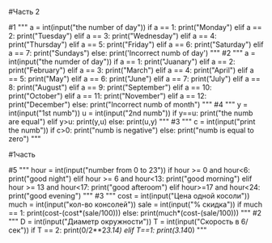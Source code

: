 #Чаcть 2

#1
"""
a = int(input("the number of day"))
if a == 1:
    print("Monday")
elif a == 2:
    print("Tuesday")
elif a == 3:
    print("Wednesday")
elif a == 4:
    print("Thursday")
elif a == 5:
    print("Friday")
elif a == 6:
    print("Saturday")
elif a == 7:
    print("Sundays")
else:
    print('Incorrect numb of day')
"""
#2
"""
a = int(input("the numder of day"))
if a == 1:
    print("Juanary")
elif a == 2:
    print("February")
elif a == 3:
    print("March")
elif a == 4:
    print("April")
elif a == 5:
    print("May")
elif a == 6:
    print("June")
elif a == 7:
    print("July")
elif a == 8:
    print("August")
elif a == 9:
    print("September")
elif a == 10:
    print("October")
elif a == 11:
    print("November")
elif a == 12:
    print("December")
else:
    print("Incorrect numb of month")
"""
#4
"""
y = int(input("1st numb"))
u = int(input("2nd numb"))
if y==u:
    print("the numb are equal")
elif y>u:
    print(y,u)
else:
    print(u,y)
"""
#3
"""
c = int(input("print the numb"))
if c>0:
    print("numb is negative")
else:
    print("numb is equal to zero")
"""

#1часть

#5
"""
hour = int(input("number from 0 to 23"))
if hour >= 0 and hour<6:
    print("good night")
elif hour >= 6 and hour<13:
    print("good morning")
elif hour >= 13 and hour<17:
    print("good afteroom")
elif hour>=17 and hour<24:
    print("good evening")
"""
#3
"""
cost = int(input("Цена одной косоли"))
much = int(input("кол-во консолей"))
sale = int(input("% скидка"))
if much == 1:
    print(cost-(cost*(sale/100)))
else:
    print(much*(cost-(sale/100)))
"""
#2
"""
D = int(input("Диаметр окружности"))
T = int(input("Скорость в 6/сек"))
if T == 2:
    print(0/2**2*3.14)
elif T==1:
    print(3.14*0)
"""
